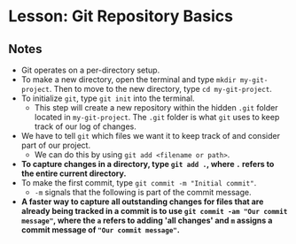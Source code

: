 # Lesson: Git Repository Basics

## Notes

- Git operates on a per-directory setup.
- To make a new directory, open the terminal and type `mkdir my-git-project`. Then to move to the new directory, type `cd my-git-project`.
- To initialize `git`, type `git init` into the terminal.
  - This step will create a new repository within the hidden `.git` folder located in `my-git-project`. The `.git` folder is what `git` uses to keep track of our log of changes.
- We have to tell `git` which files we want it to keep track of and consider part of our project.
  - We can do this by using `git add <filename or path>`.
- **To capture changes in a directory, type `git add .`, where `.` refers to the entire current directory.**
- To make the first commit, type `git commit -m "Initial commit"`.
  - `-m` signals that the following is part of the commit message.
- **A faster way to capture all outstanding changes for files that are already being tracked in a commit is to use `git commit -am "Our commit message"`, where the `a` refers to adding 'all changes' and `m` assigns a commit message of `"Our commit message"`.**
